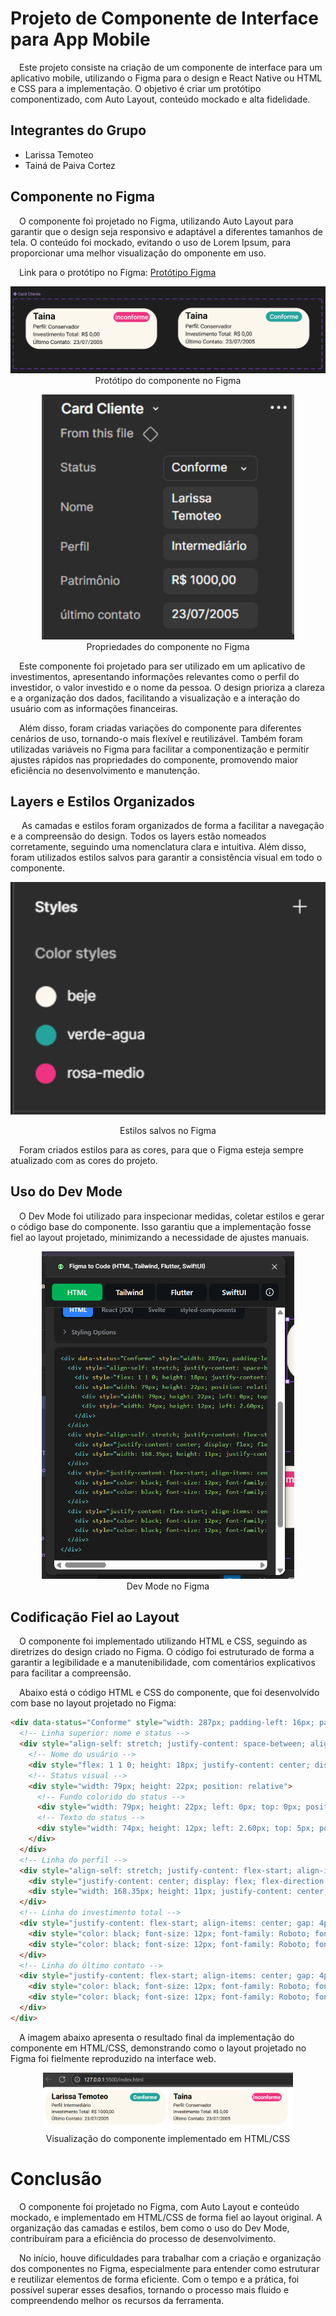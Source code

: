 # Projeto de Componente de Interface para App Mobile
&emsp;Este projeto consiste na criação de um componente de interface para um aplicativo mobile, utilizando o Figma para o design e React Native ou HTML e CSS para a implementação. O objetivo é criar um protótipo componentizado, com Auto Layout, conteúdo mockado e alta fidelidade.

## Integrantes do Grupo
- Larissa Temoteo
- Tainá de Paiva Cortez

## Componente no Figma

&emsp;O componente foi projetado no Figma, utilizando Auto Layout para garantir que o design seja responsivo e adaptável a diferentes tamanhos de tela. O conteúdo foi mockado, evitando o uso de Lorem Ipsum, para proporcionar uma melhor visualização do omponente em uso.

&emsp;Link para o protótipo no Figma: [Protótipo Figma](https://www.figma.com/design/xLPX15i40jijzkBAkJtJA6/Pondera-Ux--Larissa-e-Tain%C3%A1?node-id=6-3&t=rsymjRsKu8OuaEPD-1)

<p align="center">
    <img src="assets/img_component.png" alt="Protótipo Figma" width="600"><br>
    Protótipo do componente no Figma
</p>

<p align="center">
    <img src="assets/img_component_props.png" alt="Propriedades do componente no Figma" width="80%"><br>
    Propriedades do componente no Figma
</p>
&emsp;Este componente foi projetado para ser utilizado em um aplicativo de investimentos, apresentando informações relevantes como o perfil do investidor, o valor investido e o nome da pessoa. O design prioriza a clareza e a organização dos dados, facilitando a visualização e a interação do usuário com as informações financeiras.

&emsp;Além disso, foram criadas variações do componente para diferentes cenários de uso, tornando-o mais flexível e reutilizável. Também foram utilizadas variáveis no Figma para facilitar a componentização e permitir ajustes rápidos nas propriedades do componente, promovendo maior eficiência no desenvolvimento e manutenção.

## Layers e Estilos Organizados

&emsp; As camadas e estilos foram organizados de forma a facilitar a navegação e a compreensão do design. Todos os layers estão nomeados corretamente, seguindo uma nomenclatura clara e intuitiva. Além disso, foram utilizados estilos salvos para garantir a consistência visual em todo o componente.

<div style="text-align: center;">
    <img src="assets/img_styles_color.png" alt="styles" width="600">
    <p>Estilos salvos no Figma</p>
</div>

&emsp;Foram criados estilos para as cores, para que o Figma esteja sempre atualizado com as cores do projeto.

## Uso do Dev Mode
&emsp;O Dev Mode foi utilizado para inspecionar medidas, coletar estilos e gerar o código base do componente. Isso garantiu que a implementação fosse fiel ao layout projetado, minimizando a necessidade de ajustes manuais.

<p align="center">
    <img src="assets/img_dev_mode.png" alt="dev_mode" width="80%">
    <br>
    Dev Mode no Figma
</p>

## Codificação Fiel ao Layout

&emsp;O componente foi implementado utilizando HTML e CSS, seguindo as diretrizes do design criado no Figma. O código foi estruturado de forma a garantir a legibilidade e a manutenibilidade, com comentários explicativos para facilitar a compreensão.

&emsp;Abaixo está o código HTML e CSS do componente, que foi desenvolvido com base no layout projetado no Figma:
```html
<div data-status="Conforme" style="width: 287px; padding-left: 16px; padding-right: 16px; padding-top: 8px; padding-bottom: 8px; background: #FCF7ED; border-radius: 30px; flex-direction: column; justify-content: flex-start; align-items: flex-start; gap: 3px; display: inline-flex">
  <!-- Linha superior: nome e status -->
  <div style="align-self: stretch; justify-content: space-between; align-items: flex-start; display: inline-flex">
    <!-- Nome do usuário -->
    <div style="flex: 1 1 0; height: 18px; justify-content: center; display: flex; flex-direction: column; color: black; font-size: 20px; font-family: Roboto; font-weight: 600; word-wrap: break-word">Larissa Temoteo</div>
    <!-- Status visual -->
    <div style="width: 79px; height: 22px; position: relative">
      <!-- Fundo colorido do status -->
      <div style="width: 79px; height: 22px; left: 0px; top: 0px; position: absolute; background: #24A49D; border-radius: 30px"></div>
      <!-- Texto do status -->
      <div style="width: 74px; height: 12px; left: 2.60px; top: 5px; position: absolute; text-align: center; justify-content: center; display: flex; flex-direction: column; color: white; font-size: 14px; font-family: Roboto; font-weight: 600; word-wrap: break-word">Conforme</div>
    </div>
  </div>
  <!-- Linha do perfil -->
  <div style="align-self: stretch; justify-content: flex-start; align-items: center; gap: 2px; display: inline-flex">
    <div style="justify-content: center; display: flex; flex-direction: column; color: black; font-size: 12px; font-family: Roboto; font-weight: 400; word-wrap: break-word">Perfil:</div>
    <div style="width: 168.35px; height: 11px; justify-content: center; display: flex; flex-direction: column; color: black; font-size: 12px; font-family: Roboto; font-weight: 400; word-wrap: break-word">Intermediário</div>
  </div>
  <!-- Linha do investimento total -->
  <div style="justify-content: flex-start; align-items: center; gap: 4px; display: inline-flex">
    <div style="color: black; font-size: 12px; font-family: Roboto; font-weight: 400; word-wrap: break-word">Investimento Total:</div>
    <div style="color: black; font-size: 12px; font-family: Roboto; font-weight: 400; word-wrap: break-word">R$ 1000,00</div>
  </div>
  <!-- Linha do último contato -->
  <div style="justify-content: flex-start; align-items: center; gap: 4px; display: inline-flex">
    <div style="color: black; font-size: 12px; font-family: Roboto; font-weight: 400; word-wrap: break-word">Último Contato:</div>
    <div style="color: black; font-size: 12px; font-family: Roboto; font-weight: 400; word-wrap: break-word">23/07/2005</div>
  </div>
</div>
```

&emsp;A imagem abaixo apresenta o resultado final da implementação do componente em HTML/CSS, demonstrando como o layout projetado no Figma foi fielmente reproduzido na interface web.

<p align="center">
    <img src="assets/img_componente_dev.png" alt="Componente implementado" width="400">
    <br>
    Visualização do componente implementado em HTML/CSS
</p>

# Conclusão

&emsp;O componente foi projetado no Figma, com Auto Layout e conteúdo mockado, e implementado em HTML/CSS de forma fiel ao layout original. A organização das camadas e estilos, bem como o uso do Dev Mode, contribuíram para a eficiência do processo de desenvolvimento.

&emsp;No início, houve dificuldades para trabalhar com a criação e organização dos componentes no Figma, especialmente para entender como estruturar e reutilizar elementos de forma eficiente. Com o tempo e a prática, foi possível superar esses desafios, tornando o processo mais fluido e compreendendo melhor os recursos da ferramenta.

